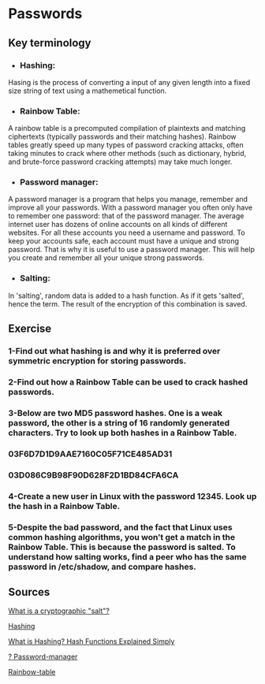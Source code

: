 # Passwords


## Key terminology

- ### Hashing: 

Hasing is the process of converting a input of any given length into a fixed size string of text using a mathemetical function.


- ### Rainbow Table:

 A rainbow table is a precomputed compilation of plaintexts and matching ciphertexts (typically passwords and their matching hashes). Rainbow tables greatly speed up many types of password cracking attacks, often taking minutes to crack where other methods (such as dictionary, hybrid, and brute-force password cracking attempts) may take much longer.

 - ### Password manager: 
 
 A password manager is a program that helps you manage, remember and improve all your passwords. With a password manager you often only have to remember one password: that of the password manager. The average internet user has dozens of online accounts on all kinds of different websites. For all these accounts you need a username and password. To keep your accounts safe, each account must have a unique and strong password. That is why it is useful to use a password manager. This will help you create and remember all your unique strong passwords.

- ### Salting:

In 'salting', random data is added to a hash function. As if it gets 'salted', hence the term. The result of the encryption of this combination is saved.




## Exercise
### 1-Find out what hashing is and why it is preferred over symmetric encryption for storing passwords.

### 2-Find out how a Rainbow Table can be used to crack hashed passwords.

### 3-Below are two MD5 password hashes. One is a weak password, the other is a string of 16 randomly generated characters. Try to look up both hashes in a Rainbow Table.


### 03F6D7D1D9AAE7160C05F71CE485AD31

### 03D086C9B98F90D628F2D1BD84CFA6CA

### 4-Create a new user in Linux with the password 12345. Look up the hash in a Rainbow Table.

### 5-Despite the bad password, and the fact that Linux uses common hashing algorithms, you won’t get a match in the Rainbow Table. This is because the password is salted. To understand how salting works, find a peer who has the same password in /etc/shadow, and compare hashes.



## Sources

[What is a cryptographic "salt"?](https://crypto.stackexchange.com/questions/1776/what-is-a-cryptographic-salt)

[Hashing](https://www.techopedia.com/definition/14316/hashing-cybersecurity)

[What is Hashing? Hash Functions Explained Simply](https://www.youtube.com/watch?v=2BldESGZKB8)

[? Password-manager](https://www.zoho.com/vault/educational-content/what-is-a-password-manager.html#:~:text=A%20password%20manager%20is%20an,encrypted%20with%20one%20master%20password.)

[Rainbow-table](https://www.sciencedirect.com/topics/computer-science/rainbow-table)
